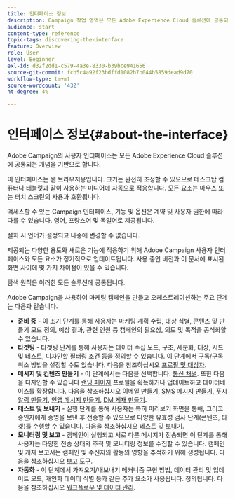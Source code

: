 ```yaml
---
title: 인터페이스 정보
description: Campaign 작업 영역은 모든 Adobe Experience Cloud 솔루션에 공통되는 개념을 기반으로 합니다.
audience: start
content-type: reference
topic-tags: discovering-the-interface
feature: Overview
role: User
level: Beginner
exl-id: d32f2dd1-c579-4a3e-8330-b39bce941656
source-git-commit: fcb5c4a92f23bdffd1082b7b044b5859dead9d70
workflow-type: tm+mt
source-wordcount: '432'
ht-degree: 4%

---
```


# 인터페이스 정보{#about-the-interface}

Adobe Campaign의 사용자 인터페이스는 모든 Adobe Experience Cloud 솔루션에 공통되는 개념을 기반으로 합니다.

이 인터페이스는 웹 브라우저용입니다. 크기는 완전히 조정할 수 있으므로 데스크탑 컴퓨터나 태블릿과 같이 사용하는 미디어에 자동으로 적응합니다. 모든 요소는 마우스 또는 터치 스크린의 사용과 호환됩니다.

액세스할 수 있는 Campaign 인터페이스, 기능 및 옵션은 계약 및 사용자 권한에 따라 다를 수 있습니다. 영어, 프랑스어 및 독일어로 제공됩니다.

설치 시 언어가 설정되고 나중에 변경할 수 없습니다.

제공되는 다양한 용도와 새로운 기능에 적응하기 위해 Adobe Campaign 사용자 인터페이스와 모든 요소가 정기적으로 업데이트됩니다. 사용 중인 버전과 이 문서에 표시된 화면 사이에 몇 가지 차이점이 있을 수 있습니다.

탐색 원칙은 이러한 모든 솔루션에 공통됩니다.

Adobe Campaign을 사용하여 마케팅 캠페인을 만들고 오케스트레이션하는 주요 단계는 다음과 같습니다.

* **준비 중** - 이 초기 단계를 통해 사용자는 마케팅 계획 수립, 대상 식별, 콘텐츠 및 만들기 모드 정의, 예상 결과, 관련 인원 등 캠페인의 필요성, 의도 및 목적을 공식화할 수 있습니다.
* **타겟팅** - 타겟팅 단계를 통해 사용자는 데이터 수집 모드, 구조, 세분화, 대상, 시드 및 테스트, 디자인할 필터링 조건 등을 정의할 수 있습니다. 이 단계에서 구독/구독 취소 방법을 설정할 수도 있습니다. 다음을 참조하십시오 [프로필 및 대상자](../../audiences/using/about-profiles.md).
* **메시지 및 컨텐츠 만들기** - 이 단계에서는 다음을 선택합니다. [통신 채널](../../channels/using/get-started-communication-channels.md). 또한 다음을 디자인할 수 있습니다 [랜딩 페이지](../../channels/using/getting-started-with-landing-pages.md) 프로필을 획득하거나 업데이트하고 데이터베이스를 확장합니다. 다음을 참조하십시오 [이메일 만들기](../../channels/using/creating-an-email.md), [SMS 메시지 만들기](../../channels/using/creating-an-sms-message.md), [푸시 알림 만들기](../../channels/using/preparing-and-sending-a-push-notification.md), [인앱 메시지 만들기](../../channels/using/about-in-app-messaging.md), [DM 게재 만들기](../../channels/using/creating-the-direct-mail.md).
* **테스트 및 보내기** - 실행 단계를 통해 사용자는 특히 미리보기 화면을 통해, 그리고 승인자에게 증명을 보낸 후 전송할 수 있으므로 다양한 유효성 검사 단계(콘텐츠, 타겟)를 수행할 수 있습니다. 다음을 참조하십시오 [테스트 및 보내기](../../sending/using/get-started-sending-messages.md).
* **모니터링 및 보고** - 캠페인이 실행되고 서로 다른 메시지가 전송되면 이 단계를 통해 사용자는 다양한 전송 상태와 추적 및 모니터링 정보를 수집할 수 있습니다. 캠페인 및 게재 보고서는 캠페인 및 수신자의 활동의 영향을 추적하기 위해 생성됩니다. 다음을 참조하십시오 [보고 도구](../../reporting/using/about-dynamic-reports.md).
* **자동화** - 이 단계에서 가져오기/내보내기 메커니즘 구현 방법, 데이터 관리 및 업데이트 모드, 개인화 데이터 식별 등과 같은 추가 요소가 사용됩니다. 정의됩니다. 다음을 참조하십시오 [워크플로우 및 데이터 관리](../../automating/using/get-started-workflows.md).
